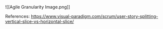 ![[Agile Granularity Image.png]]



References:
https://www.visual-paradigm.com/scrum/user-story-splitting-vertical-slice-vs-horizontal-slice/